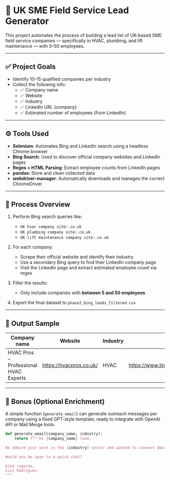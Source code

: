 # 🔧 UK SME Field Service Lead Generator

This project automates the process of building a lead list of UK-based SME field service companies — specifically in HVAC, plumbing, and lift maintenance — with 5–50 employees.

---

## ✅ Project Goals

- Identify 10–15 qualified companies per industry
- Collect the following info:
  - ✅ Company name
  - ✅ Website
  - ✅ Industry
  - ✅ LinkedIn URL (company)
  - ✅ Estimated number of employees (from LinkedIn)

---

## ⚙️ Tools Used

- **Selenium**: Automates Bing and LinkedIn search using a headless Chrome browser
- **Bing Search**: Used to discover official company websites and LinkedIn pages
- **Regex + HTML Parsing**: Extract employee counts from LinkedIn pages
- **pandas**: Store and clean collected data
- **webdriver-manager**: Automatically downloads and manages the correct ChromeDriver

---

## 📌 Process Overview

1. Perform Bing search queries like:
   - `UK hvac company site:.co.uk`
   - `UK plumbing company site:.co.uk`
   - `UK lift maintenance company site:.co.uk`

2. For each company:
   - Scrape their official website and identify their industry
   - Use a secondary Bing query to find their LinkedIn company page
   - Visit the LinkedIn page and extract estimated employee count via regex

3. Filter the results:
   - Only include companies with **between 5 and 50 employees**

4. Export the final dataset to `phase2_bing_leads_filtered.csv`

---

## 📁 Output Sample

| Company name | Website | Industry | LinkedIn URL | Employees |
|--------------|---------|----------|--------------|-----------|
| HVAC Pros – Professional HVAC Experts | https://hvacpros.co.uk/ | HVAC | https://www.linkedin.com/company/hvacpros | 12 |

---

## 🌟 Bonus (Optional Enrichment)

A simple function (`generate_email`) can generate outreach messages per company using a fixed GPT-style template, ready to integrate with OpenAI API or Mail Merge tools.

```python
def generate_email(company_name, industry):
    return f"""Hi {company_name} team,

We admire your work in the {industry} sector and wanted to connect about possible ways we could support your field operations using AI and automation tools.

Would you be open to a quick chat?

Kind regards,
Luis Rodríguez
"""
